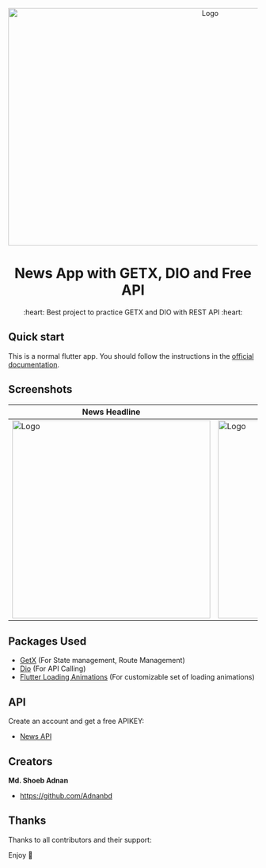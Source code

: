 <p align="center">
  <a href="https://flutter.io/">
    <img src="https://user-images.githubusercontent.com/66549486/159462716-ae6b66a3-d801-426c-8f5f-7576cff4fa18.png" alt="Logo" width=800 height=480>
  </a>
  <h1 align="center">News App with GETX, DIO and Free API</h1>

  <p align="center">
    :heart: Best project to practice GETX and DIO with REST API :heart:
  </p>
</p>


## Quick start

This is a normal flutter app. You should follow the instructions in the [official documentation](https://flutter.io/docs/get-started/install).

## Screenshots



| News Headline  | Search News |
| ------------- | ------------- |
|  <img src="https://user-images.githubusercontent.com/66549486/159466070-e441c7a5-6f67-4699-8a97-3566d1243132.png" alt="Logo" width=400>  | <img src="https://user-images.githubusercontent.com/66549486/159466063-bc349eaa-d928-44a0-bf58-cc5511c339b7.png" alt="Logo" width=400> |


## Packages Used


* [GetX](https://pub.dev/packages/get)
(For State management, Route Management)
* [Dio](https://pub.dev/packages/dio)
(For API Calling)
* [Flutter Loading Animations](https://pub.dev/packages/loading_animations)
(For customizable set of loading animations)
## API

Create an account and get a free APIKEY:
* [News API](https://newsapi.org/)


## Creators

**Md. Shoeb Adnan**

- <https://github.com/Adnanbd>



## Thanks

Thanks to all contributors and their support:

Enjoy 💌
